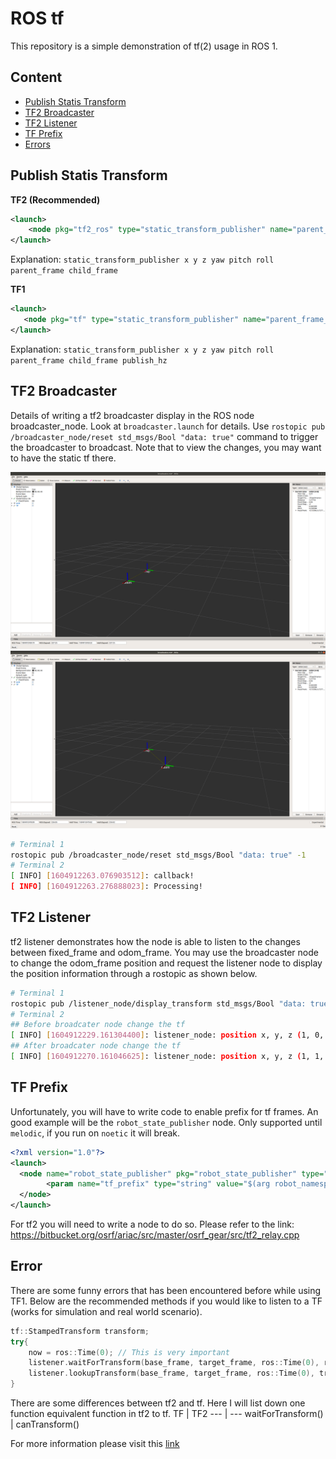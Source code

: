 # ROS tf

This repository is a simple demonstration of tf(2) usage in ROS 1.

## Content

- [Publish Statis Transform](#Publish-Statis-Transform)
- [TF2 Broadcaster](#TF2-Broadcaster)
- [TF2 Listener](#TF2-Listener)
- [TF Prefix](#TF-Prefix)
- [Errors](#Error)

## Publish Statis Transform

**TF2 (Recommended)**  
```xml
<launch>
    <node pkg="tf2_ros" type="static_transform_publisher" name="parent_frame_to_child_frame" args="1 0 0 0 0 0 parent_frame child_frame" />
</launch>
```
Explanation: `static_transform_publisher x y z yaw pitch roll parent_frame child_frame`

**TF1**  
```xml
<launch>
   <node pkg="tf" type="static_transform_publisher" name="parent_frame_to_child_frame" args="1 0 0 0 0 0 parent_frame child_frame 100" />
</launch>
```
Explanation: `static_transform_publisher x y z yaw pitch roll parent_frame child_frame publish_hz`

## TF2 Broadcaster

Details of writing a tf2 broadcaster display in the ROS node broadcaster_node. Look at `broadcaster.launch` for details. Use `rostopic pub /broadcaster_node/reset std_msgs/Bool "data: true"` command to trigger the broadcaster to broadcast. Note that to view the changes, you may want to have the static tf there.  

![before](images/before_broadcast.png) ![after](images/broadcast.png)

```bash
# Terminal 1
rostopic pub /broadcaster_node/reset std_msgs/Bool "data: true" -1
# Terminal 2
[ INFO] [1604912263.076903512]: callback!
[ INFO] [1604912263.276888023]: Processing!
```

## TF2 Listener

tf2 listener demonstrates how the node is able to listen to the changes between fixed_frame and odom_frame. You may use the broadcaster node to change the odom_frame position and request the listener node to display the position information through a rostopic as shown below.  

```bash
# Terminal 1
rostopic pub /listener_node/display_transform std_msgs/Bool "data: true" -1
# Terminal 2
## Before broadcater node change the tf
[ INFO] [1604912229.161304400]: listener_node: position x, y, z (1, 0, 0) x, y, z, w (0, 0, 0, 1)
## After broadcater node change the tf
[ INFO] [1604912270.161046625]: listener_node: position x, y, z (1, 1, 0) x, y, z, w (0, 0, 0, 1)
```

## TF Prefix

Unfortunately, you will have to write code to enable prefix for tf frames. An good example will be the `robot_state_publisher` node. Only supported until `melodic`, if you run on `noetic` it will break.

```xml
<?xml version="1.0"?>
<launch>
  <node name="robot_state_publisher" pkg="robot_state_publisher" type="robot_state_publisher">
        <param name="tf_prefix" type="string" value="$(arg robot_namespace)"/>
  </node>
</launch>
```

For tf2 you will need to write a node to do so. Please refer to the link: https://bitbucket.org/osrf/ariac/src/master/osrf_gear/src/tf2_relay.cpp  

## Error

There are some funny errors that has been encountered before while using TF1. Below are the recommended methods if you would like to listen to a TF (works for simulation and real world scenario).  
```cpp
tf::StampedTransform transform;
try{
    now = ros::Time(0); // This is very important
    listener.waitForTransform(base_frame, target_frame, ros::Time(0), ros::Duration(3.0));
    listener.lookupTransform(base_frame, target_frame, ros::Time(0), transform);
}
```

There are some differences between tf2 and tf. Here I will list down one function equivalent function in tf2 to tf.
TF | TF2 
--- | ---
waitForTransform() | canTransform()

For more information please visit this [link](https://answers.ros.org/question/312648/could-not-find-waitfortransform-function-in-tf2-package-of-ros2/)
